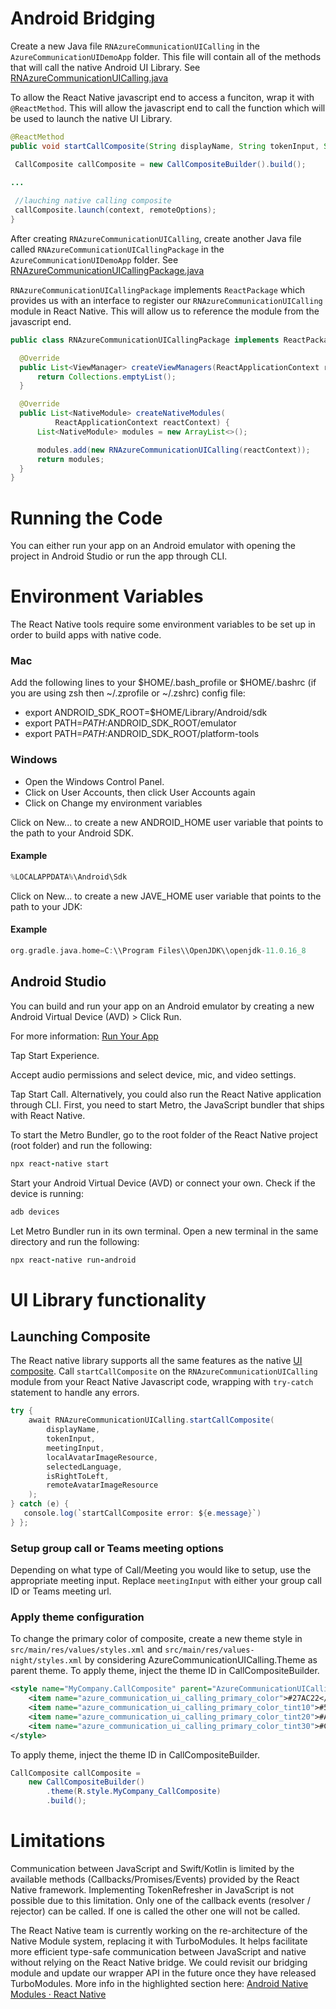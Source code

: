 # Android Bridging
 Create a new Java file `RNAzureCommunicationUICalling` in the `AzureCommunicationUIDemoApp` folder. This file will contain all of the methods that will call the native Android UI Library.
 See [RNAzureCommunicationUICalling.java](app/src/main/java/com/azurecommunicationuidemoapp/RNAzureCommunicationUICalling.java)
 

To allow the React Native javascript end to access a funciton, wrap it with `@ReactMethod`. This will allow the javascript end to call the function which will be used to launch the native UI Library.


 
 ```java
@ReactMethod
public void startCallComposite(String displayName, String tokenInput, String meetingInput ...) {

  CallComposite callComposite = new CallCompositeBuilder().build();

 ...
  
  //lauching native calling composite
  callComposite.launch(context, remoteOptions);
}
 ```
 

After creating `RNAzureCommunicationUICalling`, create another Java file called `RNAzureCommunicationUICallingPackage` in the `AzureCommunicationUIDemoApp` folder. 
 See [RNAzureCommunicationUICallingPackage.java](app/src/main/java/com/azurecommunicationuidemoapp/RNAzureCommunicationUICallingPackage.java)
 
`RNAzureCommunicationUICallingPackage` implements `ReactPackage` which provides us with an interface to register our `RNAzureCommunicationUICalling` module in React Native. This will allow us to reference the module from the javascript end.
 
  ```java
public class RNAzureCommunicationUICallingPackage implements ReactPackage {

    @Override
    public List<ViewManager> createViewManagers(ReactApplicationContext reactContext) {
        return Collections.emptyList();
    }

    @Override
    public List<NativeModule> createNativeModules(
            ReactApplicationContext reactContext) {
        List<NativeModule> modules = new ArrayList<>();

        modules.add(new RNAzureCommunicationUICalling(reactContext));
        return modules;
    }
}
  ```

 # Running the Code
 You can either run your app on an Android emulator with opening the project in Android Studio or run the app through CLI.
 
 

# Environment Variables
The React Native tools require some environment variables to be set up in order to build apps with native code.

### Mac

Add the following lines to your $HOME/.bash_profile or $HOME/.bashrc (if you are using zsh then ~/.zprofile or ~/.zshrc) config file:
- export ANDROID_SDK_ROOT=$HOME/Library/Android/sdk
- export PATH=$PATH:$ANDROID_SDK_ROOT/emulator
- export PATH=$PATH:$ANDROID_SDK_ROOT/platform-tools

### Windows
- Open the Windows Control Panel.
- Click on User Accounts, then click User Accounts again
- Click on Change my environment variables

Click on New... to create a new ANDROID_HOME user variable that points to the path to your Android SDK.

#### Example
```groovy
%LOCALAPPDATA%\Android\Sdk

```

Click on New... to create a new JAVE_HOME user variable that points to the path to your JDK:

#### Example
```groovy
org.gradle.java.home=C:\\Program Files\\OpenJDK\\openjdk-11.0.16_8

```


 
 ## Android Studio
 You can build and run your app on an Android emulator by creating a new Android Virtual Device (AVD) > Click Run.
 
 For more information: [Run Your App](https://developer.android.com/training/basics/firstapp/running-app)
 
 Tap Start Experience. 

 Accept audio permissions and select device, mic, and video settings. 

 Tap Start Call. 
 Alternatively, you could also run the React Native application through CLI. First, you need to start Metro, the JavaScript bundler that ships with React Native. 

 To start the Metro Bundler, go to the root folder of the React Native project (root folder) and run the following: 

 ```ruby
 npx react-native start 
 ```
 
 Start your Android Virtual Device (AVD) or connect your own. Check if the device is running: 
 ```ruby
 adb devices
 ```

 Let Metro Bundler run in its own terminal. Open a new terminal in the same directory and run the following: 
 ```ruby
 npx react-native run-android
 ```


# UI Library functionality


## Launching Composite
The React native library supports all the same features as the native [UI composite](https://github.com/Azure/communication-ui-library-android). Call `startCallComposite` on the `RNAzureCommunicationUICalling` module from your React Native Javascript code, wrapping with `try-catch` statement to handle any errors.

```cs
try {
    await RNAzureCommunicationUICalling.startCallComposite(
        displayName,
        tokenInput,
        meetingInput,
        localAvatarImageResource,
        selectedLanguage,
        isRightToLeft,
        remoteAvatarImageResource
    );
} catch (e) {
   console.log(`startCallComposite error: ${e.message}`)
} };
```

### Setup group call or Teams meeting options
Depending on what type of Call/Meeting you would like to setup, use the appropriate meeting input. Replace `meetingInput` with either your group call ID or Teams meeting url.

### Apply theme configuration

To change the primary color of composite, create a new theme style in `src/main/res/values/styles.xml` and `src/main/res/values-night/styles.xml` by considering AzureCommunicationUICalling.Theme as parent theme. To apply theme, inject the theme ID in CallCompositeBuilder. 
  
  
```xml
<style name="MyCompany.CallComposite" parent="AzureCommunicationUICalling.Theme">
    <item name="azure_communication_ui_calling_primary_color">#27AC22</item>
    <item name="azure_communication_ui_calling_primary_color_tint10">#5EC65A</item>
    <item name="azure_communication_ui_calling_primary_color_tint20">#A7E3A5</item>
    <item name="azure_communication_ui_calling_primary_color_tint30">#CEF0CD</item>
</style>
```
To apply theme, inject the theme ID in CallCompositeBuilder. 
```java
CallComposite callComposite = 
    new CallCompositeBuilder()
        .theme(R.style.MyCompany_CallComposite)
        .build();
```


 # Limitations 

 Communication between JavaScript and Swift/Kotlin is limited by the available methods (Callbacks/Promises/Events) provided by the React Native framework. Implementing TokenRefresher in JavaScript is not possible due to this limitation. 
 Only one of the callback events (resolver / rejector) can be called. If one is called the other one will not be called.  

 The React Native team is currently working on the re-architecture of the Native Module system, replacing it with TurboModules. It helps facilitate more efficient type-safe communication between JavaScript and native without relying on the React Native bridge. We could revisit our bridging module and update our wrapper API in the future once they have released TurboModules. More info in the highlighted section here: [Android Native Modules · React Native](https://reactnative.dev/docs/new-architecture-app-modules-android)
